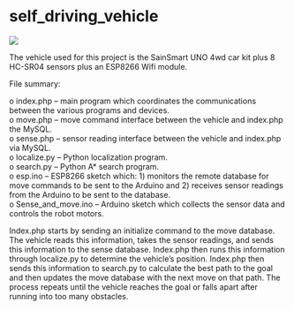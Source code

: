 # self_driving_vehicle

![](https://github.com/ezchx/self_driving_vehicle/blob/master/carbot_small.jpg)

The vehicle used for this project is the SainSmart UNO 4wd car kit plus 8 HC-SR04 sensors plus an ESP8266 Wifi module.

File summary:<br>

o index.php – main program which coordinates the communications between the various programs and devices.<br>
o move.php – move command interface between the vehicle and index.php the MySQL.<br>
o sense.php – sensor reading interface between the vehicle and index.php via MySQL.<br>
o localize.py – Python localization program.<br>
o search.py – Python A* search program.<br>
o esp.ino – ESP8266 sketch which: 1) monitors the remote database for move commands to be sent to the Arduino and 2) receives sensor readings from the Arduino to be sent to the database.<br>
o Sense_and_move.ino – Arduino sketch which collects the sensor data and controls the robot motors.<br>

Index.php starts by sending an initialize command to the move database. The vehicle reads this information, takes the sensor readings, and sends this information to the sense database. Index.php then runs this information through localize.py to determine the vehicle’s position. Index.php then sends this information to search.py to calculate the best path to the goal and then updates the move database with the next move on that path. The process repeats until the vehicle reaches the goal or falls apart after running into too many obstacles.
